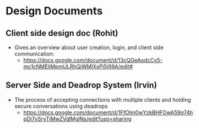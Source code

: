 # Design Documents  

## Client side design doc (Rohit)  
- Gives an overview about user creation, login, and client side communication:
  - https://docs.google.com/document/d/13cQGeAodcCy5-mc1cNMEliMpmULRhQjWMlXsPi5j99A/edit#
## Server Side and Deadrop System (Irvin)  
- The process of accepting connections with multiple clients and holding secure conversations using deadrops  
  - https://docs.google.com/document/d/1FfOIm0wYzkBHFOwA59q74hpDi7vSryTjMwZVdlMglNs/edit?usp=sharing  
